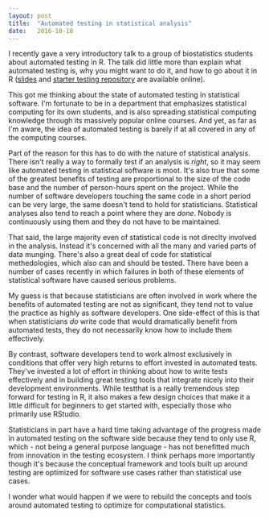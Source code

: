 ```yaml
---
layout: post
title:  "Automated testing in statistical analysis"
date:   2016-10-18
---
```


I recently gave a very introductory talk to a group of biostatistics students about automated testing in R. The talk did little more than explain what automated testing is, why you might want to do it, and how to go about it in R ([slides](https://n-s-f.github.io/talks/rtesting.html) and [starter testing repository](https://github.com/n-s-f/testthat-starter) are available online).

This got me thinking about the state of automated testing in statistical software. I'm fortunate to be in a department that emphasizes statistical computing for its own students, and is also spreading statistical computing knowledge through its massively popular online courses. And yet, as far as I'm aware, the idea of automated testing is barely if at all covered in any of the computing courses.

Part of the reason for this has to do with the nature of statistical analysis. There isn't really a way to formally test if an analysis is _right_, so it may seem like automated testing in statistical software is moot. It's also true that some of the greatest benefits of testing are proportional to the size of the code base and the number of person-hours spent on the project. While the number of software developers touching the same code in a short period can be very large, the same doesn't tend to hold for statisticians. Statistical analyses also tend to reach a point where they are _done_. Nobody is continuously using them and they do not have to be maintained.

That said, the large majority even of statistical code is not direclty involved in the analysis. Instead it's concerned with all the many and varied parts of data munging. There's also a great deal of code for statistical methedologies, which also can and should be tested. There have been a number of cases recently in which failures in both of these elements of statistical software have caused serious problems.

My guess is that because statisticians are often involved in work where the benefits of automated testing are not as significant, they tend not to value the practice as highly as software developers. One side-effect of this is that when statisticians _do_ write code that would dramatically benefit from automated tests, they do not necessarily know how to include them effectively.

By contrast, software developers tend to work almost exclusively in conditions that offer very high returns to effort invested in automated tests. They've invested a lot of effort in thinking about how to write tests effectively and in building great testing tools that integrate nicely into their development environments. While testthat is a really tremendous step forward for testing in R, it also makes a few design choices that make it a little difficult for beginners to get started with, especially those who primarily use RStudio.

Statisticians in part have a hard time taking advantage of the progress made in automated testing on the software side because they tend to only use R, which - not being a general purpose language - has not benefitted much from innovation in the testing ecosystem. I think perhaps more importantly though it's because the conceptual framework and tools built up around testing are optimized for software use cases rather than statistical use cases. 

I wonder what would happen if we were to rebuild the concepts and tools around automated testing to optimize for computational statistics.

